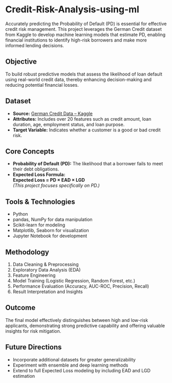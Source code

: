 
# Credit-Risk-Analysis-using-ml

Accurately predicting the Probability of Default (PD) is essential for effective credit risk management. This project leverages the German Credit dataset from Kaggle to develop machine learning models that estimate PD, enabling financial institutions to identify high-risk borrowers and make more informed lending decisions.

## Objective

To build robust predictive models that assess the likelihood of loan default using real-world credit data, thereby enhancing decision-making and reducing potential financial losses.

## Dataset

- **Source:** [German Credit Data – Kaggle](https://www.kaggle.com/datasets/uciml/german-credit)
- **Attributes:** Includes over 20 features such as credit amount, loan duration, age, employment status, and loan purpose.
- **Target Variable:** Indicates whether a customer is a good or bad credit risk.

## Core Concepts

- **Probability of Default (PD):** The likelihood that a borrower fails to meet their debt obligations.
- **Expected Loss Formula:**  
  **Expected Loss = PD × EAD × LGD**  
  *(This project focuses specifically on PD.)*

## Tools & Technologies

- Python
- pandas, NumPy for data manipulation
- Scikit-learn for modeling
- Matplotlib, Seaborn for visualization
- Jupyter Notebook for development

## Methodology

1. Data Cleaning & Preprocessing  
2. Exploratory Data Analysis (EDA)  
3. Feature Engineering  
4. Model Training (Logistic Regression, Random Forest, etc.)  
5. Performance Evaluation (Accuracy, AUC-ROC, Precision, Recall)  
6. Result Interpretation and Insights

## Outcome

The final model effectively distinguishes between high and low-risk applicants, demonstrating strong predictive capability and offering valuable insights for risk mitigation.

## Future Directions

- Incorporate additional datasets for greater generalizability  
- Experiment with ensemble and deep learning methods  
- Extend to full Expected Loss modeling by including EAD and LGD estimation

